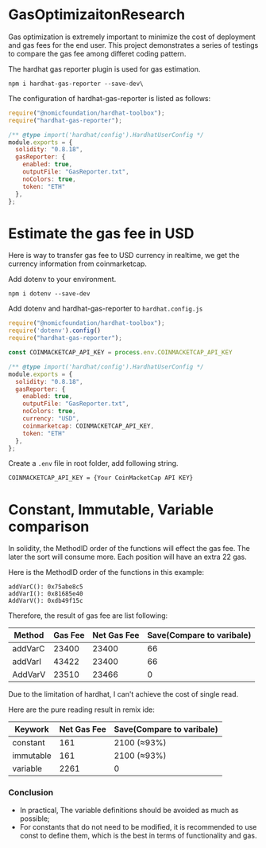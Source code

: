 # GasOptimizaitonResearch

Gas optimization is extremely important to minimize the cost of deployment and gas fees for the end user. 
This project demonstrates a series of testings to compare the gas fee among differet coding pattern.

The hardhat gas reporter plugin is used for gas estimation.

```shell
npm i hardhat-gas-reporter --save-dev\
```

The configuration of hardhat-gas-reporter is listed as follows:

```javascript
require("@nomicfoundation/hardhat-toolbox");
require("hardhat-gas-reporter");

/** @type import('hardhat/config').HardhatUserConfig */
module.exports = {
  solidity: "0.8.18",
  gasReporter: {
    enabled: true,
    outputFile: "GasReporter.txt",
    noColors: true,
    token: "ETH"
  },
};
```
# Estimate the gas fee in USD

Here is way to transfer gas fee to USD currency in realtime, we get the currency information from coinmarketcap.

Add dotenv to your environment.

```shell
npm i dotenv --save-dev
```
Add dotenv and hardhat-gas-reporter to `hardhat.config.js`

```javascript
require("@nomicfoundation/hardhat-toolbox");
require('dotenv').config()
require("hardhat-gas-reporter");

const COINMACKETCAP_API_KEY = process.env.COINMACKETCAP_API_KEY

/** @type import('hardhat/config').HardhatUserConfig */
module.exports = {
  solidity: "0.8.18",
  gasReporter: {
    enabled: true,
    outputFile: "GasReporter.txt",
    noColors: true,
    currency: "USD", 
    coinmarketcap: COINMACKETCAP_API_KEY,
    token: "ETH"
  },
};
```

Create a `.env` file in root folder, add following string.

```shell
COINMACKETCAP_API_KEY = {Your CoinMacketCap API KEY}
```

# Constant, Immutable, Variable comparison

In solidity, the MethodID order of the functions will effect the gas fee. 
The later the sort will consume more. Each position will have an extra 22 gas.

Here is the MethodID order of the functions in this example:

```
addVarC(): 0x75abe8c5
addVarI(): 0x81685e40
AddVarV(): 0xdb49f15c
```

Therefore, the result of gas fee are list following:

| Method  | Gas Fee | Net Gas Fee | Save(Compare to varibale) |
| ------- | ------- | ----------- | ------------------------- |
| addVarC | 23400   | 23400       | 66                        |
| addVarI | 43422   | 23400       | 66                        |
| AddVarV | 23510   | 23466       | 0                         |

Due to the limitation of hardhat, I can't achieve the cost of single read.

Here are the pure reading result in remix ide:

| Keywork   | Net Gas Fee | Save(Compare to varibale) |
| --------- | ----------- | ------------------------- |
| constant  | 161         | 2100 (≈93%)               |
| immutable | 161         | 2100 (≈93%)               |
| variable  | 2261        | 0                         |

### Conclusion
- In practical, The variable definitions should be avoided as much as possible;
- For constants that do not need to be modified, it is recommended to use const to define them, which is the best in terms of functionality and gas.